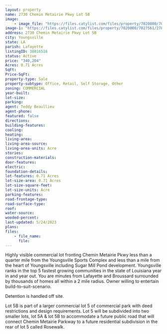 ```yaml
---
layout: property
name: 2730 Chemin Metairie Pkwy Lot 5B
image:
    - image_file: "https://files.catylist.com/files/property/7020000/7027561/raw_27900124_Flyer_Lot_5B___2730_Chemin_Metairie___Teddy_.pdf"
image-1: "https://files.catylist.com/files/property/7020000/7027561/27897655_Aerial___2730_Chemin_Metairie___Teddy.png"
address: 2730 Chemin Metairie Pkwy Lot 5B
city: Youngsville
state: LA
parish: Lafayette
listingID: 30816516
status: Active
price: "340,204"
Acres: 0.71 Acres
SqFt:
Price-SqFt:
property-type: Sale
property-subtype: Office, Retail, Self Storage, Other
zoning: COMMERCIAL
year-built:
lot-size:
parking:
agent: Teddy Beaullieu
agent-phone:
featured: false
directions:
building-features:
cooling:
heating:
living-area:
living-area-source:
living-area-units: Acre
stories:
construction-materials:
door-features:
electric:
foundation-details:
lot-features: 0.71 Acres
lot-size-area: 0.71 Acres
lot-size-square-feet:
lot-size-units: Acre
parking-features:
road-frontage-type:
road-surface-type:
roof:
water-source:
wooded-percent:
last-updated: 5/24/2023
plans:
files:
    - file_name:
      file:
---
```

Highly visible commercial lot fronting Chemin Metairie Pkwy less than a quarter mile from the Youngsville Sports Complex and less than a mile from the heart of Youngsville including Sugar Mill Pond development. Youngsville ranks in the top 5 fastest growing communities in the state of Louisiana year in and year out. You are minutes from Lafayette and Broussard surrounded by thousands of homes all within a 2 mile radius. Owner willing to entertain build-to-suit-scenario.Detention is handled off site.Lot 5B is part of a larger commercial lot 5 of commercial park with deed restrictions and design requirements. Lot 5 will be subdivided into two smaller lots, lot 5A &amp; lot 5B to accommodate a future public road that will connect Chemin Metairie Parkway to a future residential subdivision in the rear of lot 5 called Rosewalk.

